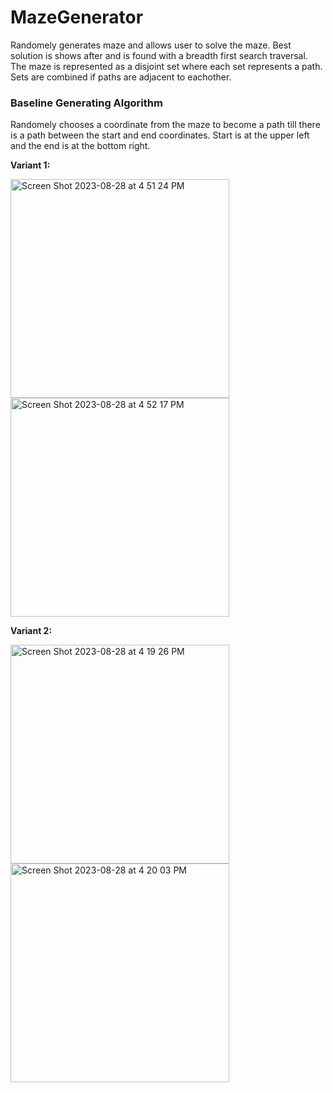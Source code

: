 # MazeGenerator

Randomely generates maze and allows user to solve the maze. Best solution is shows after and is found with a breadth first search traversal. The maze is represented as a disjoint set where each set represents a path. Sets are combined if paths are adjacent to eachother.  

### Baseline Generating Algorithm

Randomely chooses a coordinate from the maze to become a path till there is a path between the start and end coordinates. Start is at the upper left and the end is at the bottom right.

**Variant 1:**

<img width="350" alt="Screen Shot 2023-08-28 at 4 51 24 PM" src="https://github.com/arulh/MazeGenerator/assets/104797653/93b7dff1-71ea-48af-af30-d335be328aa8">
<img width="350" alt="Screen Shot 2023-08-28 at 4 52 17 PM" src="https://github.com/arulh/MazeGenerator/assets/104797653/ceb6ce0b-1675-4362-b28b-72a0d3ac32de">


**Variant 2:**

<img width="350" alt="Screen Shot 2023-08-28 at 4 19 26 PM" src="https://github.com/arulh/MazeGenerator/assets/104797653/319ec751-c92d-48c8-836b-f8d20ff6de59">
<img width="350" alt="Screen Shot 2023-08-28 at 4 20 03 PM" src="https://github.com/arulh/MazeGenerator/assets/104797653/da8d9cfc-479e-44f3-af6a-93b5302be01b">



